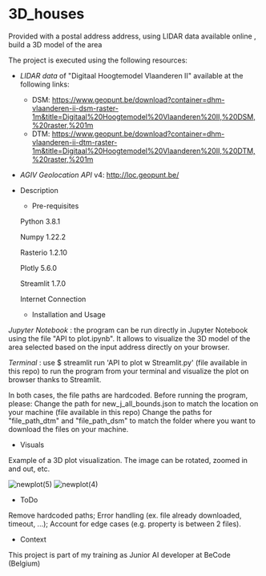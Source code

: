 # 3D_houses
Provided with a postal address address, using LIDAR data available online , build a 3D model of the area

The project is executed using the following resources:
- *LIDAR data* of "Digitaal Hoogtemodel Vlaanderen II" available at the following links:
    - DSM: https://www.geopunt.be/download?container=dhm-vlaanderen-ii-dsm-raster-1m&title=Digitaal%20Hoogtemodel%20Vlaanderen%20II,%20DSM,%20raster,%201m
    - DTM: https://www.geopunt.be/download?container=dhm-vlaanderen-ii-dtm-raster-1m&title=Digitaal%20Hoogtemodel%20Vlaanderen%20II,%20DTM,%20raster,%201m
- *AGIV Geolocation API* v4: http://loc.geopunt.be/

- Description
   - Pre-requisites
      
   Python            3.8.1
   
   Numpy             1.22.2
   
   Rasterio          1.2.10
   
   Plotly            5.6.0
   
   Streamlit         1.7.0
   
   Internet Connection
      
     
   - Installation and Usage
 
*Jupyter Notebook* : the program can be run directly in Jupyter Notebook using the file "API to plot.ipynb". It allows to visualize the 3D model of the area selected based on the input address directly on your browser.
  
*Terminal* : use  $ streamlit run 'API to plot w Streamlit.py' (file available in this repo) to run the program from your terminal and visualize the plot on browser thanks to Streamlit.

In both cases, the file paths are hardcoded. Before running the program, please:
Change the path for new_j_all_bounds.json to match the location on your machine (file available in this repo)
Change the paths for "file_path_dtm" and "file_path_dsm" to match the folder where you want to download the files on your machine.

   
   - Visuals

Example of a 3D plot visualization. The image can be rotated, zoomed in and out, etc.

![newplot(5)](https://user-images.githubusercontent.com/90340959/157256017-407efde0-a8d3-448d-b8af-4b2fc3e96562.png)
![newplot(4)](https://user-images.githubusercontent.com/90340959/157256020-1b6f49fd-b234-4b2e-840e-dcc9cce77ed1.png)


   - ToDo
 
 Remove hardcoded paths;
 Error handling (ex. file already downloaded, timeout, ...);
 Account for edge cases (e.g. property is between 2 files).
 
 
   - Context

This project is part of my training as Junior AI developer at BeCode (Belgium)


